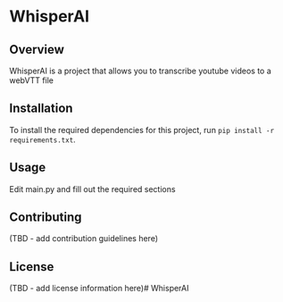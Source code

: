 # WhisperAI

## Overview
WhisperAI is a project that allows you to transcribe youtube videos to a webVTT file

## Installation
To install the required dependencies for this project, run `pip install -r requirements.txt`.

## Usage
Edit main.py and fill out the required sections

## Contributing
(TBD - add contribution guidelines here)

## License
(TBD - add license information here)# WhisperAI
